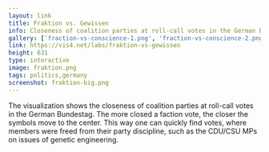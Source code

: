 ```yaml
---
layout: link
title: Fraktion vs. Gewissen
info: Closeness of coalition parties at roll-call votes in the German Bundestag
gallery: ['fraction-vs-conscience-1.png', 'fraction-vs-conscience-2.png']
link: https://vis4.net/labs/fraktion-vs-gewissen
height: 631
type: interactive
image: fraktion.png
tags: politics,germany
screenshot: fraktion-big.png
---
```


The visualization shows the closeness of coalition parties at roll-call votes in the German Bundestag. The more closed a faction vote, the closer the symbols move to the center. This way one can quickly find votes, where members were freed from their party discipline, such as the CDU/CSU MPs on issues of genetic engineering.
